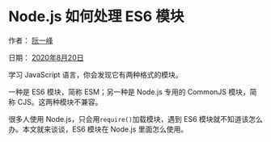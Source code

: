 # Node.js 如何处理 ES6 模块

作者： [阮一峰](http://www.ruanyifeng.com/)

日期： [2020年8月20日](http://www.ruanyifeng.com/blog/2020/08/)

学习 JavaScript 语言，你会发现它有两种格式的模块。

一种是 ES6 模块，简称 ESM；另一种是 Node.js 专用的 CommonJS 模块，简称 CJS。这两种模块不兼容。

很多人使用 Node.js，只会用`require()`加载模块，遇到 ES6 模块就不知道该怎么办。本文就来谈谈，ES6 模块在 Node.js 里面怎么使用。